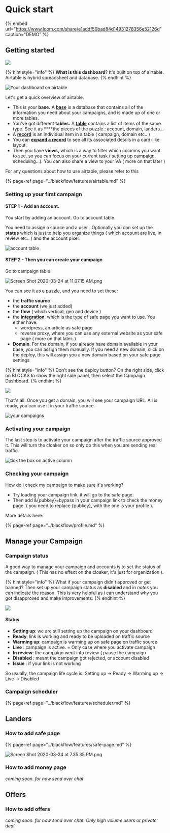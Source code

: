 # Quick start



{% embed url="https://www.loom.com/share/e1addf50bad84d14931278356e52126d" caption="DEMO" %}

## Getting started

![](../.gitbook/assets/image%20%282%29.png)



{% hint style="info" %}
**What is this dashboard**? It's built on top of airtable. Airtable is hybrid spreadsheet and database.
{% endhint %}

![Your dashboard on airtable](https://raw.githubusercontent.com/blackhatflow/storage/master/2020/03/24-10-58-14-Screen%20Shot%202020-03-24%20at%2010.53.53%20AM.png)

Let's get a quick overview of airtable.

* This is your **base.** A [**base**](https://support.airtable.com/hc/en-us/articles/360021518753#base) is a database that contains all of the information you need about your campaigns,  and is made up of one or more tables.
* You've got different **tables.**  A [**table**](https://support.airtable.com/hc/en-us/articles/360021333094#table) contains a list of items of the same type. See it as ****the pieces of the puzzle : account, domain, landers...
* A [**record**](https://support.airtable.com/hc/en-us/articles/360021333094#record) is an individual item in a table \( campaign, domain etc.. \) 
* You can [**expand a record**](https://support.airtable.com/hc/en-us/articles/360021333094#expanded) to see all its associated details in a card-like layout.
* Then you have **views,** which is a way to filter which columns you want to see, so you can focus on your current task \( setting up campaign, scheduling...\). You can also share a view to your VA \( more on that later \)

For any questions about how to use airtable, please refer to this 

{% page-ref page="../blackflow/features/airtable.md" %}



### Setting up your first campaign

#### STEP 1 - Add an account.

You start by adding an account. Go to account table.

You need to assign a source and a user . Optionally you can set up the **status** which is just to help you organize things \( which account are live, in review etc.. \) and the account pixel.

![account table](https://raw.githubusercontent.com/blackhatflow/storage/master/2020/03/24-11-03-55-Screen%20Shot%202020-03-24%20at%2011.03.17%20AM.png)



#### STEP 2 - Then you can create your campaign

Go to campaign table

![Screen Shot 2020-03-24 at 11.07.15 AM.png](https://raw.githubusercontent.com/blackhatflow/storage/master/2020/03/24-11-08-07-Screen%20Shot%202020-03-24%20at%2011.07.15%20AM.png)

You can see it as a puzzle, and you need to set these:

* the **traffic source**
* the **account** \(we just added\)
* the **flow** \( which vertical, geo and device \)
* the [**integration**](dashboard.md#integration), which is the type of safe page you want to use. You either have:
  *  wordpress, an article as safe page 
  *  reverse proxy, where you can use any external website as your safe page \( more on that later..\)
* **Domain**. For the domain, if you already have domain available in your base, you can assign them manually. If you need a new domain, click on the deploy, this will assign you a new domain based on your safe page settings

{% hint style="info" %}
Don't see the deploy button? On the right side, click on BLOCKS to show the right side panel, then select the Campaign Dashboard.
{% endhint %}

![](../.gitbook/assets/screen-shot-2020-04-07-at-10.07.30-am.png)

That's all. Once you get a domain, you will see your campaign URL. All is ready, you can use it in your traffic source.

![your campaigns](https://raw.githubusercontent.com/blackhatflow/storage/master/2020/03/24-11-11-46-Screen%20Shot%202020-03-24%20at%2011.11.41%20AM.png)



### Activating your campaign 

The last step is to activate your campaign after the traffic source approved it. This will turn the cloaker on so only do this when you are sending real traffic.

![tick the box on active column](https://raw.githubusercontent.com/blackhatflow/storage/master/2020/03/24-11-13-06-Screen%20Shot%202020-03-24%20at%2011.12.43%20AM.png)

### Checking your campaign

How do i check my campaign to make sure it's working?

* Try loading your campaign link, it will go to the safe page. 
* Then add &{pubkey}=bypass in your campaign link to check the money page. \( you need to replace {pubkey}, with the one is your profile \).

More details here:

{% page-ref page="../blackflow/profile.md" %}



## Manage your Campaign

### Campaign status

A good way to manage your campaign and accounts is to set the status of the campaign. \( This has no effect on the cloaker, it's just for organization \). 

{% hint style="info" %}
What if your campaign didn't approved or get banned? Then set up your campaign status as **disabled** and in _notes_ you can indicate the reason. This is very helpful as i can understand why you got disapproved and make improvements.
{% endhint %}

![](../.gitbook/assets/screen-shot-2020-04-07-at-9.04.00-am%20%281%29.png)

#### Status

* **Setting up**: we are still setting up the campaign on your dashboard
* **Ready**: link is working and ready to be uploaded on traffic source
* **Warming up**: campaign is warming up on safe page on traffic source
* **Live** : campaign is active. = Only case where you activate campaign
* **In review**: the campaign went into review \( pause the campaign
* **Disabled** : meant the campaign got rejected, or account disabled
* **Issue** : if your link is not working

So usually, the campaign life cycle is: Setting up -&gt; Ready -&gt; Warming up -&gt; Live -&gt; Disabled



### Campaign scheduler

{% page-ref page="../blackflow/features/scheduler.md" %}



## Landers

### How to add safe page

{% page-ref page="../blackflow/features/safe-page.md" %}



![Screen Shot 2020-03-24 at 7.35.35 PM.png](https://raw.githubusercontent.com/blackhatflow/storage/master/2020/03/25-15-24-00-Screen%20Shot%202020-03-24%20at%207.35.35%20PM.png)

### How to add money page

_coming soon. for now send over chat_

## Offers

### How to add offers

_coming soon. for now send over chat. Only high volume users or private deal._



